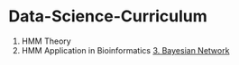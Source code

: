# Data-Science-Curriculum
1. HMM Theory
2. HMM Application in Bioinformatics
[3. Bayesian Network](https://github.com/GuojunLiu7/Data-Science-Curriculum/blob/master/fads)

